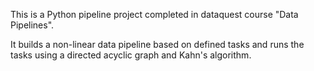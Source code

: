 This is a Python pipeline project completed in dataquest course "Data Pipelines".

It builds a non-linear data pipeline based on defined tasks and runs the tasks using a directed acyclic graph and Kahn's algorithm.